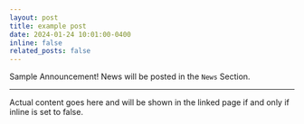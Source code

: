 ```yaml
---
layout: post
title: example post
date: 2024-01-24 10:01:00-0400
inline: false
related_posts: false
---
```


Sample Announcement! News will be posted in the `News` Section.

---

Actual content goes here and will be shown in the linked page if and only if inline is set to false.